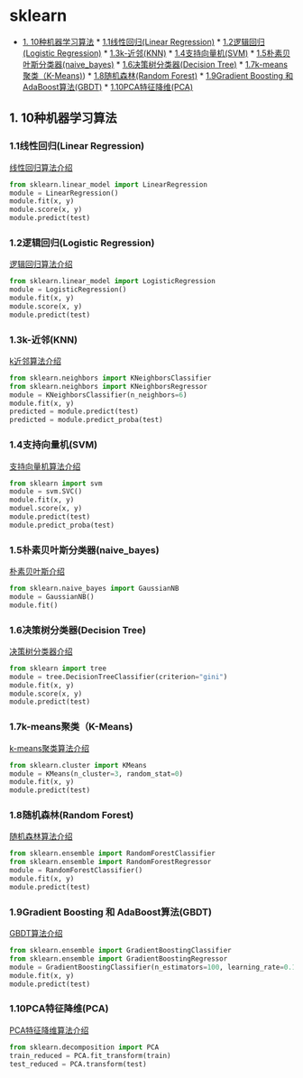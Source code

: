 # sklearn

<!-- vim-markdown-toc Marked -->

* [1. 10种机器学习算法](#1.-10种机器学习算法)
        * [1.1线性回归(Linear Regression)](#1.1线性回归(linear-regression))
        * [1.2逻辑回归(Logistic Regression)](#1.2逻辑回归(logistic-regression))
        * [1.3k-近邻(KNN)](#1.3k-近邻(knn))
        * [1.4支持向量机(SVM)](#1.4支持向量机(svm))
        * [1.5朴素贝叶斯分类器(naive_bayes)](#1.5朴素贝叶斯分类器(naive_bayes))
        * [1.6决策树分类器(Decision Tree)](#1.6决策树分类器(decision-tree))
        * [1.7k-means聚类（K-Means)](#1.7k-means聚类（k-means))
        * [1.8随机森林(Random Forest)](#1.8随机森林(random-forest))
        * [1.9Gradient Boosting 和 AdaBoost算法(GBDT)](#1.9gradient-boosting-和-adaboost算法(gbdt))
        * [1.10PCA特征降维(PCA)](#1.10pca特征降维(pca))

<!-- vim-markdown-toc -->

## 1. 10种机器学习算法

### 1.1线性回归(Linear Regression)

[线性回归算法介绍](http://scikit-learn.org/stable/modules/generated/sklearn.linear_model.LinearRegression.html)

```python
from sklearn.linear_model import LinearRegression
module = LinearRegression()
module.fit(x, y)
module.score(x, y)
module.predict(test)
```

### 1.2逻辑回归(Logistic Regression)

[逻辑回归算法介绍](http://scikit-learn.org/stable/modules/generated/sklearn.linear_model.LogisticRegression.html)

```python
from sklearn.linear_model import LogisticRegression
module = LogisticRegression()
module.fit(x, y)
module.score(x, y)
module.predict(test)
```

### 1.3k-近邻(KNN)

[k近邻算法介绍](http://scikit-learn.org/stable/modules/generated/sklearn.neighbors.KNeighborsClassifier.html)

```python
from sklearn.neighbors import KNeighborsClassifier
from sklearn.neighbors import KNeighborsRegressor
module = KNeighborsClassifier(n_neighbors=6)
module.fit(x, y)
predicted = module.predict(test)
predicted = module.predict_proba(test)
```

### 1.4支持向量机(SVM)

[支持向量机算法介绍](http://scikit-learn.org/stable/modules/generated/sklearn.svm.SVC.html)

```python
from sklearn import svm
module = svm.SVC()
module.fit(x, y)
moduel.score(x, y)
module.predict(test)
module.predict_proba(test)
```

### 1.5朴素贝叶斯分类器(naive_bayes)

[朴素贝叶斯介绍](http://scikit-learn.org/stable/modules/generated/sklearn.svm.SVC.html)

```python
from sklearn.naive_bayes import GaussianNB
module = GaussianNB()
module.fit()
```

### 1.6决策树分类器(Decision Tree)

[决策树分类器介绍](http://scikit-learn.org/stable/modules/generated/sklearn.tree.DecisionTreeClassifier.html)

```python
from sklearn import tree
module = tree.DecisionTreeClassifier(criterion="gini")
module.fit(x, y)
module.score(x, y)
module.predict(test)
```

### 1.7k-means聚类（K-Means)

[k-means聚类算法介绍](http://scikit-learn.org/stable/modules/generated/sklearn.cluster.KMeans.html)

```python
from sklearn.cluster import KMeans
module = KMeans(n_cluster=3, random_stat=0)
module.fit(x, y)
module.predict(test)
```

### 1.8随机森林(Random Forest)

[随机森林算法介绍](http://scikit-learn.org/stable/modules/generated/sklearn.ensemble.RandomForestClassifier.html)

```python
from sklearn.ensemble import RandomForestClassifier
from sklearn.ensemble import RandomForestRegressor
module = RandomForestClassifier()
module.fit(x, y)
module.predict(test)  
```

### 1.9Gradient Boosting 和 AdaBoost算法(GBDT)

[GBDT算法介绍](http://scikit-learn.org/stable/modules/generated/sklearn.ensemble.GradientBoostingClassifier.html)

```python
from sklearn.ensemble import GradientBoostingClassifier
from sklearn.ensemble import GradientBoostingRegressor
module = GradientBoostingClassifier(n_estimators=100, learning_rate=0.1, max_depth=1, random_stat=0)
module.fit(x, y)
module.predict(test)
```

### 1.10PCA特征降维(PCA)

[PCA特征降维算法介绍](http://scikit-learn.org/stable/modules/generated/sklearn.decomposition.PCA.html)

```python
from sklearn.decomposition import PCA
train_reduced = PCA.fit_transform(train)
test_reduced = PCA.transform(test)
```
